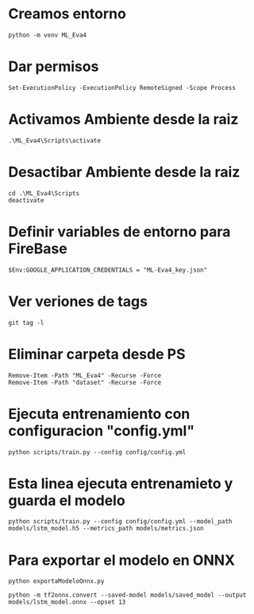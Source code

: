 # Creamos entorno

    python -m venv ML_Eva4

# Dar permisos

    Set-ExecutionPolicy -ExecutionPolicy RemoteSigned -Scope Process

# Activamos Ambiente desde la raiz

    .\ML_Eva4\Scripts\activate

# Desactibar Ambiente desde la raiz

    cd .\ML_Eva4\Scripts
    deactivate

# Definir variables de entorno para FireBase

    $Env:GOOGLE_APPLICATION_CREDENTIALS = "ML-Eva4_key.json"

# Ver veriones de tags

    git tag -l 

# Eliminar carpeta desde PS

    Remove-Item -Path "ML_Eva4" -Recurse -Force
    Remove-Item -Path "dataset" -Recurse -Force

# Ejecuta entrenamiento con configuracion "config.yml"
    
    python scripts/train.py --config config/config.yml
  
# Esta linea ejecuta entrenamieto y guarda el modelo
   
    python scripts/train.py --config config/config.yml --model_path models/lstm_model.h5 --metrics_path models/metrics.json 

# Para exportar el modelo en ONNX

    python exportaModeloOnnx.py

    python -m tf2onnx.convert --saved-model models/saved_model --output models/lstm_model.onnx --opset 13